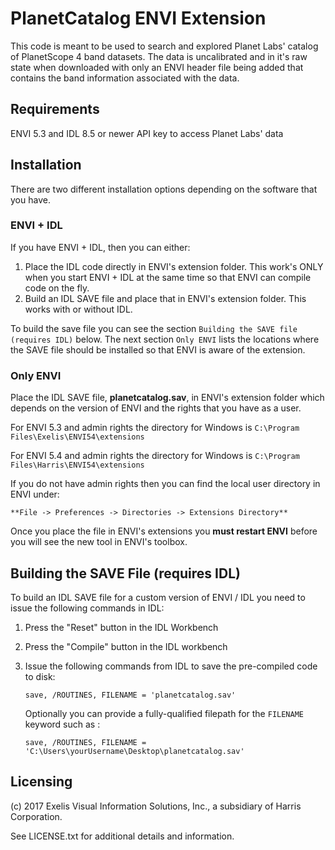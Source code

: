 # PlanetCatalog ENVI Extension

This code is meant to be used to search and explored Planet Labs' catalog of PlanetScope 4 band datasets. The data is uncalibrated and in it's raw state when downloaded with only an ENVI header file being added that contains the band information associated with the data. 

## Requirements

ENVI 5.3 and IDL 8.5 or newer
API key to access Planet Labs' data


## Installation

There are two different installation options depending on the software that you have.



### ENVI + IDL

If you have ENVI + IDL, then you can either:

1. Place the IDL code directly in ENVI's extension folder. This work's ONLY when you start ENVI + IDL at the same time so that ENVI can compile code on the fly.
2. Build an IDL SAVE file and place that in ENVI's extension folder. This works with or without IDL.

To build the save file you can see the section `Building the SAVE file (requires IDL)` below. The next section `Only ENVI` lists the locations where the SAVE file should be installed so that ENVI is aware of the extension.



### Only ENVI

Place the IDL SAVE file, **planetcatalog.sav**, in ENVI's extension folder which depends on the version of ENVI and the rights that you have as a user.

For ENVI 5.3 and admin rights the directory for Windows is `C:\Program Files\Exelis\ENVI54\extensions`

For ENVI 5.4 and admin rights the directory for Windows is `C:\Program Files\Harris\ENVI54\extensions`

If you do not have admin rights then you can find the local user directory in ENVI under:

    **File -> Preferences -> Directories -> Extensions Directory**

Once you place the file in ENVI's extensions you **must restart ENVI** before you will see the new tool in ENVI's toolbox.



## Building the SAVE File (requires IDL)

To build an IDL SAVE file for a custom version of ENVI / IDL you need to issue the following commands in IDL:

1. Press the "Reset" button in the IDL Workbench
2. Press the "Compile" button in the IDL workbench
3. Issue the following commands from IDL to save the pre-compiled code to disk:

    ```idl
    save, /ROUTINES, FILENAME = 'planetcatalog.sav'
    ```

    Optionally you can provide a fully-qualified filepath for the `FILENAME` keyword such as :

    ```idl
    save, /ROUTINES, FILENAME = 'C:\Users\yourUsername\Desktop\planetcatalog.sav'
    ```


## Licensing

(c) 2017 Exelis Visual Information Solutions, Inc., a subsidiary of Harris Corporation.

See LICENSE.txt for additional details and information.